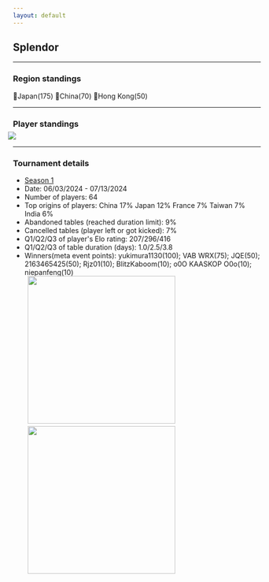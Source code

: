 ```yaml
---
layout: default
---
```


## Splendor

---


### Region standings
🥇Japan(175) 🥈China(70) 🥉Hong Kong(50)

---


### Player standings
<div>
	<img src="/wpoc/assets/images/SplendorRanking.png" style="display: block; margin-left: -10px; margin-bottom: 10px; margin-top: -10px"/>
</div>

---

### Tournament details


- [Season 1](https://boardgamearena.com/tournament?id=294813)
- Date: 06/03/2024 - 07/13/2024
- Number of players: 64
- Top origins of players: China 17% Japan 12% France 7% Taiwan 7% India 6%
- Abandoned tables (reached duration limit): 9%
- Cancelled tables (player left or got kicked): 7%
- Q1/Q2/Q3 of player's Elo rating: 207/296/416
- Q1/Q2/Q3 of table duration (days): 1.0/2.5/3.8
- Winners(meta event points): yukimura1130(100); VAB WRX(75); JQE(50); 2163465425(50); Rjz01(10); BlitzKaboom(10); o0O KAASKOP O0o(10); niepanfeng(10)

<div>
 <img src="/wpoc/assets/images/tournament/t_Splendor_Elo_20240713124756.png" width="300" style="display: block; margin-left: 30px; margin-bottom: 5px; margin-top:-15px"/>
</div>
<div>
 <img src="/wpoc/assets/images/tournament/t_Splendor_Duration_20240713131719.png" width="300" style="display: block; margin-left: 30px; margin-bottom: 5px;"/>
</div>




>>


